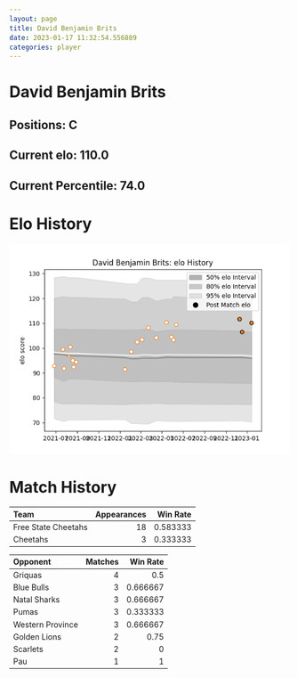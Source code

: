 ```yaml
---  
layout: page  
title: David Benjamin Brits  
date: 2023-01-17 11:32:54.556889  
categories: player  
---
```

# David Benjamin Brits

## Positions: C

## Current elo: 110.0

## Current Percentile: 74.0

# Elo History


![elo history](history_DavidBenjaminBrits.png)
# Match History


| Team                |   Appearances |   Win Rate |
|:--------------------|--------------:|-----------:|
| Free State Cheetahs |            18 |   0.583333 |
| Cheetahs            |             3 |   0.333333 |

| Opponent         |   Matches |   Win Rate |
|:-----------------|----------:|-----------:|
| Griquas          |         4 |   0.5      |
| Blue Bulls       |         3 |   0.666667 |
| Natal Sharks     |         3 |   0.666667 |
| Pumas            |         3 |   0.333333 |
| Western Province |         3 |   0.666667 |
| Golden Lions     |         2 |   0.75     |
| Scarlets         |         2 |   0        |
| Pau              |         1 |   1        |